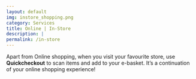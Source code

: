 ```yaml
---
layout: default
img: instore_shopping.png
category: Services
title: Online | In-Store
description: |
permalink: /in-store
---
```

  Apart from Online shopping, when you visit your favourite store, use <b>Quickcheckout</b> to scan items and add to your e-basket. It’s a continuation of your online shopping experience!
